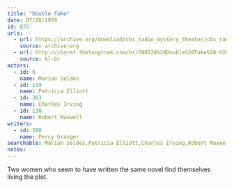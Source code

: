 ```yaml
---
title: "Double Take"
date: 07/28/1978
id: 872
urls: 
  - url: https://archive.org/download/cbs_radio_mystery_theater/cbs_radio_mystery_theater-0851-0900.zip/cbs_radio_mystery_theater-0851-0900%2Fcbsrmt_0872_double_take.mp3
    source: archive-org
  - url: http://cbsrmt.thelongtrek.com/br/780728%20Double%20Take%20-%20WBBM.mp3
    source: kl-br
actors:  
  - id: 6
    name: Marian Seldes  
  - id: 119
    name: Patricia Elliott  
  - id: 303
    name: Charles Irving  
  - id: 130
    name: Robert Maxwell
writers:  
  - id: 290
    name: Percy Granger
searchable: Marian Seldes,Patricia Elliott,Charles Irving,Robert Maxwell Percy Granger
notes:  
---
```

Two women who seem to have written the same novel find themselves living the plot.